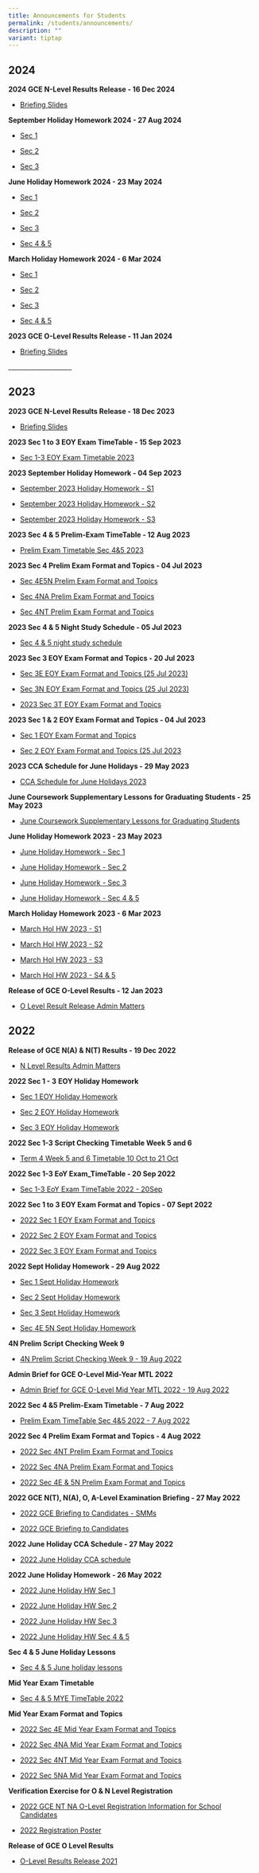 ```yaml
---
title: Announcements for Students
permalink: /students/announcements/
description: ""
variant: tiptap
---
```

<h2>2024</h2>
<p><strong>2024 GCE N-Level Results Release - 16 Dec 2024</strong>
</p>
<ul data-tight="true" class="tight">
<li>
<p><a href="/files/Students/Briefing_Slides_for_GCE_N_Level_Students.pdf" rel="noopener noreferrer nofollow" target="_blank">Briefing Slides</a>
</p>
</li>
</ul>
<p></p>
<p><strong>September Holiday Homework 2024 - 27 Aug 2024</strong>
</p>
<ul data-tight="true" class="tight">
<li>
<p><a href="/files/Announcements for Students/September_Hol_HW_2024___S1.pdf" rel="noopener noreferrer nofollow" target="_blank">Sec 1</a>
</p>
</li>
<li>
<p><a href="/files/Announcements for Students/September_Hol_HW_2024___S2.pdf" rel="noopener nofollow" target="_blank">Sec 2</a>
</p>
</li>
<li>
<p><a href="/files/Announcements for Students/September_Hol_HW_2024___S3.pdf" rel="noopener nofollow" target="_blank">Sec 3</a>
</p>
</li>
</ul>
<p></p>
<p><strong>June Holiday Homework 2024 - 23 May 2024</strong>
</p>
<ul data-tight="true" class="tight">
<li>
<p><a href="/files/Announcements for Students/June_Hol_HW_2024___S1.pdf" rel="noopener noreferrer nofollow" target="_blank">Sec 1</a>
</p>
</li>
<li>
<p><a href="/files/Announcements for Students/June_Hol_HW_2024___S2.pdf" rel="noopener noreferrer nofollow" target="_blank">Sec 2</a>
</p>
</li>
<li>
<p><a href="/files/Announcements for Students/June_Hol_HW_2024___S3.pdf" rel="noopener noreferrer nofollow" target="_blank">Sec 3</a>
</p>
</li>
<li>
<p><a href="/files/Announcements for Students/June_Hol_HW_2024___S4_5.pdf" rel="noopener noreferrer nofollow" target="_blank">Sec 4 &amp; 5</a>
</p>
</li>
</ul>
<p></p>
<p><strong>March Holiday Homework 2024 - 6 Mar 2024</strong>
</p>
<ul data-tight="true" class="tight">
<li>
<p><a href="/files/Announcements for Students/March_Hol_HW_2024___S1.pdf" rel="noopener noreferrer nofollow" target="_blank">Sec 1</a>
</p>
</li>
<li>
<p><a href="/files/Announcements for Students/March_Hol_HW_2024___S2.pdf" rel="noopener noreferrer nofollow" target="_blank">Sec 2</a>
</p>
</li>
<li>
<p><a href="/files/Announcements for Students/March_Hol_HW_2024___S3.pdf" rel="noopener noreferrer nofollow" target="_blank">Sec 3</a>
</p>
</li>
<li>
<p><a href="/files/Announcements for Students/March_Hol_HW_2024___S4_5.pdf" rel="noopener noreferrer nofollow" target="_blank">Sec 4 &amp; 5</a>
</p>
</li>
</ul>
<p></p>
<p><strong>2023 GCE O-Level Results Release - 11 Jan 2024</strong>
</p>
<ul data-tight="true" class="tight">
<li>
<p><a href="/files/Announcements%20for%20Students/2024_O_Level_Presentation_Admin_brief_final.pdf" rel="noopener noreferrer nofollow" target="_blank">Briefing Slides</a>
</p>
</li>
</ul>
<p></p>
<p>____________________</p>
<h2>2023</h2>
<p><strong>2023 GCE N-Level Results Release - 18 Dec 2023</strong>
</p>
<ul data-tight="true" class="tight">
<li>
<p><a href="/files/Announcements%20for%20Students/2023/Briefing_Slides_N_Level_Students_admin.pdf" rel="noopener noreferrer nofollow" target="_blank">Briefing Slides</a>
</p>
</li>
</ul>
<p><strong>2023 Sec 1 to 3 EOY Exam TimeTable - 15 Sep 2023</strong>
</p>
<ul data-tight="true" class="tight">
<li>
<p><a href="/files/Announcements%20for%20Students/2023/4d_sec_1-3_eoy_exam_timetable_2023_15sep.pdf" rel="noopener noreferrer nofollow" target="_blank">Sec 1-3 EOY Exam Timetable 2023</a>
</p>
</li>
</ul>
<p><strong>2023 September Holiday Homework - 04 Sep 2023</strong>
</p>
<ul data-tight="true" class="tight">
<li>
<p><a href="/files/Announcements%20for%20Students/2023/september%202023%20holiday%20homework%20-%20s1.pdf" rel="noopener noreferrer nofollow" target="_blank">September 2023 Holiday Homework - S1</a>
</p>
</li>
<li>
<p><a href="/files/Announcements%20for%20Students/2023/september%202023%20holiday%20homework%20-%20s2.pdf" rel="noopener noreferrer nofollow" target="_blank">September 2023 Holiday Homework - S2</a>
</p>
</li>
<li>
<p><a href="/files/Announcements%20for%20Students/2023/september%202023%20holiday%20homework%20-%20s3.pdf" rel="noopener noreferrer nofollow" target="_blank">September 2023 Holiday Homework - S3</a>
</p>
</li>
</ul>
<p><strong>2023 Sec 4 &amp; 5 Prelim-Exam TimeTable - 12 Aug 2023</strong>
</p>
<ul data-tight="true" class="tight">
<li>
<p><a href="/files/Announcements%20for%20Students/2023/12_aug_prelim-exam_timetable-sec-4&amp;5_2023.pdf" rel="noopener noreferrer nofollow" target="_blank">Prelim Exam Timetable Sec 4&amp;5 2023</a>
</p>
</li>
</ul>
<p><strong>2023 Sec 4 Prelim Exam Format and Topics - 04 Jul 2023</strong>
</p>
<ul data-tight="true" class="tight">
<li>
<p><a href="/files/Announcements%20for%20Students/2023/2023%20sec%204e5n%20prelim%20exam%20format%20and%20topics.pdf" rel="noopener noreferrer nofollow" target="_blank">Sec 4E5N Prelim Exam Format and Topics</a>
</p>
</li>
<li>
<p><a href="/files/Announcements%20for%20Students/2023/2023%20sec%204na%20prelim%20exam%20format%20and%20topics.pdf" rel="noopener noreferrer nofollow" target="_blank">Sec 4NA Prelim Exam Format and Topics</a>
</p>
</li>
<li>
<p><a href="/files/Announcements%20for%20Students/2023/2023%20sec%204nt%20prelim%20exam%20format%20and%20topics%20(updated%204%20jul).pdf" rel="noopener noreferrer nofollow" target="_blank">Sec 4NT Prelim Exam Format and Topics</a>
</p>
</li>
</ul>
<p><strong>2023 Sec 4 &amp; 5 Night Study Schedule - 05 Jul 2023</strong>
</p>
<ul data-tight="true" class="tight">
<li>
<p><a href="/files/Announcements%20for%20Students/2023/2023%20sec%204_5%20night%20study%20schedule-v2.pdf" rel="noopener noreferrer nofollow" target="_blank">Sec 4 &amp; 5 night study schedule</a>
</p>
</li>
</ul>
<p><strong>2023 Sec 3 EOY Exam Format and Topics - 20 Jul 2023</strong>
</p>
<ul data-tight="true" class="tight">
<li>
<p><a href="/files/Announcements%20for%20Students/2023/2023%20sec%203e%20eoy%20exam%20format%20and%20topics%20(25%20jul).pdf" rel="noopener noreferrer nofollow" target="_blank">Sec 3E EOY Exam Format and Topics (25 Jul 2023)</a>
</p>
</li>
<li>
<p><a href="/files/Announcements%20for%20Students/2023/2023%20sec%203n%20eoy%20exam%20format%20and%20topics%20(25%20jul).pdf" rel="noopener noreferrer nofollow" target="_blank">Sec 3N EOY Exam Format and Topics (25 Jul 2023)</a>
</p>
</li>
<li>
<p><a href="/files/Announcements%20for%20Students/2023/2023%20sec%203t%20eoy%20exam%20format%20and%20topics%20(updated%204%20jul).pdf" rel="noopener noreferrer nofollow" target="_blank">2023 Sec 3T EOY Exam Format and Topics</a>
</p>
</li>
</ul>
<p><strong>2023 Sec 1 &amp; 2 EOY Exam Format and Topics - 04 Jul 2023</strong>
</p>
<ul data-tight="true" class="tight">
<li>
<p><a href="/files/Announcements%20for%20Students/2023/2023%20sec%201%20eoy%20exam%20format%20and%20topics.pdf" rel="noopener noreferrer nofollow" target="_blank">Sec 1 EOY Exam Format and Topics</a>
</p>
</li>
<li>
<p><a href="/files/Announcements%20for%20Students/2023/2023%20sec%202%20eoy%20exam%20format%20and%20topics%20(25%20jul).pdf" rel="noopener noreferrer nofollow" target="_blank">Sec 2 EOY Exam Format and Topics (25 Jul 2023</a>
</p>
</li>
</ul>
<p><strong>2023 CCA Schedule for June Holidays - 29 May 2023</strong>
</p>
<ul data-tight="true" class="tight">
<li>
<p><a href="/files/Announcements%20for%20Students/2023/2023%20cca%20june%20holiday%20schedule-v2.pdf" rel="noopener noreferrer nofollow" target="_blank">CCA Schedule for June Holidays 2023</a>
</p>
</li>
</ul>
<p><strong>June Coursework Supplementary Lessons for Graduating Students - 25 May 2023</strong>
</p>
<ul data-tight="true" class="tight">
<li>
<p><a href="/files/Announcements%20for%20Students/2023/2023%20yss%20june%20csl%20for%20graduating%20students_v2.pdf" rel="noopener noreferrer nofollow" target="_blank">June Coursework Supplementary Lessons for Graduating Students</a>
</p>
</li>
</ul>
<p><strong>June Holiday Homework 2023 - 23 May 2023</strong>
</p>
<ul data-tight="true" class="tight">
<li>
<p><a href="/files/Announcements%20for%20Students/2023/june%20holiday%20hmwk%20-%20s1.pdf" rel="noopener noreferrer nofollow" target="_blank">June Holiday Homework - Sec 1</a>
</p>
</li>
<li>
<p><a href="/files/Announcements%20for%20Students/2023/june%20holiday%20hmwk%20-%20s2.pdf" rel="noopener noreferrer nofollow" target="_blank">June Holiday Homework - Sec 2</a>
</p>
</li>
<li>
<p><a href="/files/Announcements%20for%20Students/2023/june%20holiday%20hmwk%20-%20s3.pdf" rel="noopener noreferrer nofollow" target="_blank">June Holiday Homework - Sec 3</a>
</p>
</li>
<li>
<p><a href="/files/Announcements%20for%20Students/2023/june%20hol%20hw%202023%20-%20s45.pdf" rel="noopener noreferrer nofollow" target="_blank">June Holiday Homework - Sec 4 &amp; 5</a>
</p>
</li>
</ul>
<p><strong>March Holiday Homework 2023 - 6 Mar 2023</strong>
</p>
<ul data-tight="true" class="tight">
<li>
<p><a href="/files/Announcements%20for%20Students/2023/March%20Hol%20HW%202023%20-%20S1.pdf" rel="noopener noreferrer nofollow" target="_blank">March Hol HW 2023 - S1</a>
</p>
</li>
<li>
<p><a href="/files/Announcements%20for%20Students/2023/March%20Hol%20HW%202023%20-%20S2.pdf" rel="noopener noreferrer nofollow" target="_blank">March Hol HW 2023 - S2</a>
</p>
</li>
<li>
<p><a href="/files/Announcements%20for%20Students/2023/March%20Hol%20HW%202023%20-%20S3.pdf" rel="noopener noreferrer nofollow" target="_blank">March Hol HW 2023 - S3</a>
</p>
</li>
<li>
<p><a href="/files/Announcements%20for%20Students/2023/March%20Hol%20HW%202023%20-%20S45.pdf" rel="noopener noreferrer nofollow" target="_blank">March Hol HW 2023 - S4 &amp; 5</a>
</p>
</li>
</ul>
<p><strong>Release of GCE O-Level Results - 12 Jan 2023</strong>
</p>
<ul data-tight="true" class="tight">
<li>
<p><a href="/files/Announcements%20for%20Students/2023/O%20Level%20Result%20Release_Admin%20brief-%2012%20Jan%202023.pdf" rel="noopener noreferrer nofollow" target="_blank">O Level Result Release Admin Matters</a>
</p>
</li>
</ul>
<h2>2022</h2>
<p><strong>Release of GCE N(A) &amp; N(T) Results - 19 Dec 2022</strong>
</p>
<ul data-tight="true" class="tight">
<li>
<p><a href="/files/Announcements/N%20Level_Results_Admin_Matters.pdf" rel="noopener noreferrer nofollow" target="_blank">N Level Results Admin Matters</a>
</p>
</li>
</ul>
<p><strong>2022 Sec 1 - 3</strong>&nbsp;<strong>EOY Holiday Homework</strong>
</p>
<ul data-tight="true" class="tight">
<li>
<p><a href="/files/Announcements/Sec%201%20EOY%20Holiday%20Homework.pdf" rel="noopener noreferrer nofollow" target="_blank">Sec 1 EOY Holiday Homework</a>
</p>
</li>
<li>
<p><a href="/files/Announcements/Sec%202%20EOY%20Holiday%20Homework.pdf" rel="noopener noreferrer nofollow" target="_blank">Sec 2 EOY Holiday Homework</a>
</p>
</li>
<li>
<p><a href="/files/Announcements/Sec%203%20EOY%20Holiday%20Homework.pdf" rel="noopener noreferrer nofollow" target="_blank">Sec 3 EOY Holiday Homework</a>
</p>
</li>
</ul>
<p><strong>2022 Sec 1-3 Script Checking Timetable Week 5 and 6</strong>
</p>
<ul data-tight="true" class="tight">
<li>
<p><a href="/files/Announcements/Term%204%20Week%205%20and%206%20Timetable%2010%20Oct%20to%2021%20Oct.pdf" rel="noopener noreferrer nofollow" target="_blank">Term 4 Week 5 and 6 Timetable 10 Oct to 21 Oct</a>
</p>
</li>
</ul>
<p><strong>2022 Sec 1-3 EoY Exam_TimeTable - 20 Sep 2022</strong>
</p>
<ul data-tight="true" class="tight">
<li>
<p><a href="/files/Announcements/Sec%201-3%20EoY%20Exam_TimeTable_2022%2020Sep.pdf" rel="noopener noreferrer nofollow" target="_blank">Sec 1-3 EoY Exam TimeTable 2022 - 20Sep</a>
</p>
</li>
</ul>
<p><strong>2022 Sec 1 to 3 EOY Exam Format and Topics - 07 Sept 2022</strong>
</p>
<ul data-tight="true" class="tight">
<li>
<p><a href="/files/Announcements/2022%20Sec%201%20EOY%20Exam%20Format%20and%20Topics.pdf" rel="noopener noreferrer nofollow" target="_blank">2022 Sec 1 EOY Exam Format and Topics</a>
</p>
</li>
<li>
<p><a href="/files/Announcements/Sec%202%20EOY%20Exam%20Format%20and%20Topics%207Sep.pdf" rel="noopener noreferrer nofollow" target="_blank">2022 Sec 2 EOY Exam Format and Topics</a>
</p>
</li>
<li>
<p><a href="/files/Announcements/2022%20Sec%203%20EOY%20Exam%20Format%20and%20Topics.pdf" rel="noopener noreferrer nofollow" target="_blank">2022 Sec 3 EOY Exam Format and Topics</a>
</p>
</li>
</ul>
<p><strong>2022 Sept Holiday Homework - 29 Aug 2022</strong>
</p>
<ul data-tight="true" class="tight">
<li>
<p><a href="/files/Announcements/Sec%201%20Sept%20Hol%20Homework.pdf" rel="noopener noreferrer nofollow" target="_blank">Sec 1 Sept Holiday Homework</a>
</p>
</li>
<li>
<p><a href="/files/Announcements/Sec%202%20Sept%20Hol%20Homework.pdf" rel="noopener noreferrer nofollow" target="_blank">Sec 2 Sept Holiday Homework</a>
</p>
</li>
<li>
<p><a href="/files/Announcements/Sec%203%20Sept%20Hol%20Homework.pdf" rel="noopener noreferrer nofollow" target="_blank">Sec 3 Sept Holiday Homework</a>
</p>
</li>
<li>
<p><a href="/files/Announcements/Sec%204E%205N%20Sept%20Hol%20Homework.pdf" rel="noopener noreferrer nofollow" target="_blank">Sec 4E 5N Sept Holiday Homework</a>
</p>
</li>
</ul>
<p><strong>4N Prelim Script Checking Week 9</strong>
</p>
<ul data-tight="true" class="tight">
<li>
<p><a href="/files/Announcements/4N%20Prelim%20Script%20Checking%20Week%209.pdf" rel="noopener noreferrer nofollow" target="_blank">4N Prelim Script Checking Week 9 - 19 Aug 2022</a>
</p>
</li>
</ul>
<p><strong>Admin Brief for GCE O-Level Mid-Year MTL 2022</strong>
</p>
<ul data-tight="true" class="tight">
<li>
<p><a href="/files/Announcements/Admin%20Brief%20for%20GCE%20O-Level%20Mid%20Year%20MTL%202022.pdf" rel="noopener noreferrer nofollow" target="_blank">Admin Brief for GCE O-Level Mid Year MTL 2022 - 19 Aug 2022</a>
</p>
</li>
</ul>
<p><strong>2022 Sec 4 &amp;5 Prelim-Exam Timetable - 7 Aug 2022</strong>
</p>
<ul data-tight="true" class="tight">
<li>
<p><a href="/files/Announcements/Prelim-Exam_TimeTable-Sec-4and5_2022%207Aug22.pdf" rel="noopener noreferrer nofollow" target="_blank">Prelim Exam TimeTable Sec 4&amp;5 2022 - 7 Aug 2022</a>
</p>
</li>
</ul>
<p><strong>2022 Sec 4 Prelim Exam Format and Topics - 4 Aug 2022</strong>
</p>
<ul data-tight="true" class="tight">
<li>
<p><a href="/files/Announcements/2022%20Sec%204NT%20Prelim%20Exam%20Format%20and%20Topics.pdf" rel="noopener noreferrer nofollow" target="_blank">2022 Sec 4NT Prelim Exam Format and Topics</a>
</p>
</li>
<li>
<p><a href="/files/Announcements/2022%20Sec%204NA%20Prelim%20Exam%20Format%20and%20Topics.pdf" rel="noopener noreferrer nofollow" target="_blank">2022 Sec 4NA Prelim Exam Format and Topics</a>
</p>
</li>
<li>
<p><a href="/files/Announcements/2022%20Sec%204E5N%20Prelim%20Exam%20Format%20and%20Topics.pdf" rel="noopener noreferrer nofollow" target="_blank">2022 Sec 4E &amp; 5N Prelim Exam Format and Topics</a>
</p>
</li>
</ul>
<p><strong>2022 GCE N(T), N(A), O, A-Level Examination Briefing - 27 May 2022</strong>
</p>
<ul data-tight="true" class="tight">
<li>
<p><a href="/files/Announcements/2022%20GCE%20Briefing%20to%20Candidates%20-%20SMMs_12May2022.pdf" rel="noopener noreferrer nofollow" target="_blank">2022 GCE Briefing to Candidates - SMMs</a>
</p>
</li>
<li>
<p><a href="/files/Announcements/2022%20GCE%20Briefing%20to%20Candidates_12May2022.pdf" rel="noopener noreferrer nofollow" target="_blank">2022 GCE Briefing to Candidates</a>
</p>
</li>
</ul>
<p><strong>2022 June Holiday CCA Schedule - 27 May 2022</strong>
</p>
<ul data-tight="true" class="tight">
<li>
<p><a href="/files/Announcements/Jun%2022%20Holiday%20CCA%20schedule.pdf" rel="noopener noreferrer nofollow" target="_blank">2022 June Holiday CCA schedule</a>
</p>
</li>
</ul>
<p><strong>2022 June Holiday Homework - 26 May 2022</strong>
</p>
<ul data-tight="true" class="tight">
<li>
<p><a href="/files/Announcements/2022%20June%20Holiday%20HW%20Sec%201.pdf" rel="noopener noreferrer nofollow" target="_blank">2022 June Holiday HW Sec 1</a>
</p>
</li>
<li>
<p><a href="/files/Announcements/2022%20June%20Holiday%20HW%20Sec%202.pdf" rel="noopener noreferrer nofollow" target="_blank">2022 June Holiday HW Sec 2</a>
</p>
</li>
<li>
<p><a href="/files/Announcements/2022%20June%20Holiday%20HW%20Sec%203.pdf" rel="noopener noreferrer nofollow" target="_blank">2022 June Holiday HW Sec 3</a>
</p>
</li>
<li>
<p><a href="/files/Announcements/2022%20June%20Holiday%20HW%20Sec%204%20%205.pdf" rel="noopener noreferrer nofollow" target="_blank">2022 June Holiday HW Sec 4 &amp; 5</a>
</p>
</li>
</ul>
<p><strong>Sec 4 &amp; 5 June Holiday Lessons</strong>
</p>
<ul data-tight="true" class="tight">
<li>
<p><a href="/files/Announcements/S4%20%205%20June%20holiday%20lessons.pdf" rel="noopener noreferrer nofollow" target="_blank">Sec 4 &amp; 5 June holiday lessons</a>
</p>
</li>
</ul>
<p><strong>Mid Year Exam Timetable</strong>
</p>
<ul data-tight="true" class="tight">
<li>
<p><a href="/files/Announcements/MYE_TimeTable%20Sec%204%20%205_2022%20updated%2018%20Apr.pdf" rel="noopener noreferrer nofollow" target="_blank">Sec 4 &amp; 5 MYE TimeTable 2022</a>
</p>
</li>
</ul>
<p><strong>Mid Year Exam Format and Topics</strong>
</p>
<ul data-tight="true" class="tight">
<li>
<p><a href="/files/Announcements/2022%20Sec%204E%20Mid%20Year%20Exam%20Format%20and%20Topics.pdf" rel="noopener noreferrer nofollow" target="_blank">2022 Sec 4E Mid Year Exam Format and Topics</a>
</p>
</li>
<li>
<p><a href="/files/Announcements/2022%20Sec%204NA%20Mid%20Year%20Exam%20Format%20and%20Topics.pdf" rel="noopener noreferrer nofollow" target="_blank">2022 Sec 4NA Mid Year Exam Format and Topics</a>
</p>
</li>
<li>
<p><a href="/files/Announcements/2022%20Sec%204NT%20Mid%20Year%20Exam%20Format%20and%20Topics.pdf" rel="noopener noreferrer nofollow" target="_blank">2022 Sec 4NT Mid Year Exam Format and Topics</a>
</p>
</li>
<li>
<p><a href="/files/Announcements/2022%20Sec%205NA%20Mid%20Year%20Exam%20Format%20and%20Topics.pdf" rel="noopener noreferrer nofollow" target="_blank">2022 Sec 5NA Mid Year Exam Format and Topics</a>
</p>
</li>
</ul>
<p><strong>Verification Exercise for O &amp; N Level Registration</strong>
</p>
<ul data-tight="true" class="tight">
<li>
<p><a href="/files/Announcements/2022%20GCE%20NT%20NA%20O-Level%20Registration%20Information%20for%20School%20Candidates.pdf" rel="noopener noreferrer nofollow" target="_blank">2022 GCE NT NA O-Level Registration Information for School Candidates</a>
</p>
</li>
<li>
<p><a href="/files/Announcements/2022%20Registration%201%20Page%20Poster.pdf" rel="noopener noreferrer nofollow" target="_blank">2022 Registration Poster</a>
</p>
</li>
</ul>
<p><strong>Release of GCE O Level Results</strong>
</p>
<ul data-tight="true" class="tight">
<li>
<p><a href="/files/Announcements/O-Level%20Results%202021.pdf" rel="noopener noreferrer nofollow" target="_blank">O-Level Results Release 2021</a>
</p>
</li>
</ul>
<p></p>